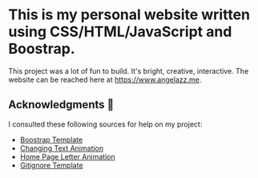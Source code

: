 # This is my personal website written using CSS/HTML/JavaScript and Boostrap.

This project was a lot of fun to build. It's bright, creative, interactive. The website can be reached here at https://www.angelazz.me.

## Acknowledgments 🙏

I consulted these following sources for help on my project:

- [Boostrap Template](https://startbootstrap.com/template-overviews/resume)
- [Changing Text Animation](https://fdossena.com/?p=html5cool/anitxt/i.frag)
- [Home Page Letter Animation](https://tobiasahlin.com/moving-letters/)
- [Gitignore Template](https://gist.github.com/markbrouch/1026ed545d306febcea4)